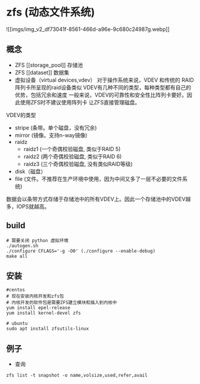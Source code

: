 # zfs (动态文件系统)
![[imgs/img_v2_df73041f-8561-466d-a96e-9c680c24987g.webp]]

## 概念
- ZFS [[storage_pool]] 存储池
- ZFS [[dataset]] 数据集
- 虚拟设备（virtual devices,vdev）
对于操作系统来说，VDEV 和传统的 RAID 阵列卡所呈现的raid设备类似
VDEV有几种不同的类型，每种类型都有自己的优势，包括冗余和速度
一般来说，VDEV的可靠性和安全性比阵列卡要好。因此使用ZFS时不建议使用阵列卡
让ZFS直接管理磁盘。

VDEV的类型
* stripe (条带。单个磁盘，没有冗余)
* mirror (镜像。支持n-way镜像)
* raidz
	* raidz1 (一个奇偶校验磁盘, 类似于RAID 5)
	* raidz2 (两个奇偶校验磁盘, 类似于RAID 6)
	* raidz3 (三个奇偶校验磁盘, 没有类似RAID等级)
* disk（磁盘）
* file (文件。不推荐在生产环境中使用，因为中间又多了一层不必要的文件系统)

数据会以条带方式存储于存储池中的所有VDEV上。因此一个存储池中的VDEV越多，IOPS就越高。

## build
```shell
# 需要关闭 python 虚拟环境
./autogen.sh
./configure CFLAGS='-g -O0' (./configure --enable-debug)
make all
```

## 安装
```shell
#centos
# 现在安装内核开发和zfs包
# 内核开发的软件包是需要ZFS建立模块和插入到内核中
yum install epel-release
yum install kernel-devel zfs

# ubuntu
sudo apt install zfsutils-linux
```


## 例子

- 查询
```shell
zfs list -t snapshot -o name,volsize,used,refer,avail
```
